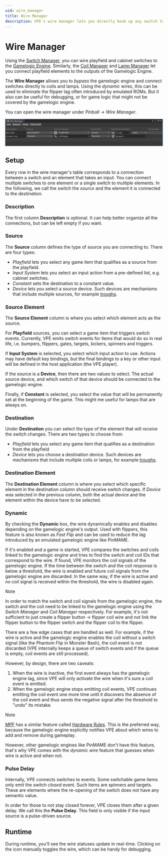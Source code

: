 ```yaml
---
uid: wire_manager
title: Wire Manager
description: VPE's wire manager lets you directly hook up any switch to any coil or lamp.
---
```

# Wire Manager

Using the [Switch Manager](xref:switch_manager), you can wire playfield and cabinet switches to the [Gamelogic Engine](xref:gamelogic_engine). Similarly, the [Coil Manager](xref:coil_manager) and [Lamp Manager](xref:lamp_manager) let you connect playfield elements to the outputs of the Gamelogic Engine.

The **Wire Manager** allows you to *bypass* the gamelogic engine and connect switches directly to coils and lamps. Using the *dynamic* wires, this can be used to eliminate the flipper lag often introduced by emulated ROMs. But it also can be useful for debugging, or for game logic that might not be covered by the gamelogic engine.

You can open the wire manager under *Pinball -> Wire Manager*.

![Wire Manager](wire-manager.png)

## Setup

Every row in the wire manager's table corresponds to a connection between a switch and an element that takes an input. You can connect multiple switches to one element or a single switch to multiple elements. In the following, we call the switch the *source* and the element it is connected to the *destination*.

### Description

The first column **Description** is optional. It can help better organize all the connections, but can be left empty if you want.

### Source

The **Source** column defines the type of source you are connecting to. There are four types:

- *Playfield* lets you select any game item that qualifies as a source from the playfield.
- *Input System* lets you select an input action from a pre-defined list, e.g. cabinet switches.
- *Constant* sets the destination to a constant value.
- *Device* lets you select a source device. Such devices are mechanisms that include multiple sources, for example [troughs](xref:troughs).

### Source Element

The **Source Element** column is where you select which element acts as the source.

For **Playfield** sources, you can select a game item that triggers switch events. Currently, VPE emits switch events for items that would do so in real life, i.e. bumpers, flippers, gates, targets, kickers, spinners and triggers.

If **Input System** is selected, you select which input action to use. Actions may have default key bindings, but the final bindings to a key or other input will be defined in the host application (the VPE player).

If the source is a **Device**, then there are two values to select. The actual source device, and which switch of that device should be connected to the gamelogic engine.

Finally, if **Constant** is selected, you select the value that will be permanently set at the beginning of the game. This might me useful for lamps that are always on.

### Destination

Under **Destination** you can select the type of the element that will *receive* the switch changes. There are two types to choose from:

- *Playfield* lets you select any game item that qualifies as a destination from the playfield
- *Device* lets you choose a destination device. Such devices are mechanisms that include multiple coils or lamps, for example [troughs](xref:troughs).

### Destination Element

The **Destination Element** column is where you select which specific element in the destination column should receive switch changes. If *Device* was selected in the previous column, both the actual device and the element within the device have to be selected.

### Dynamic

By checking the **Dynamic** box, the wire dynamically enables and disables depending on the gamelogic engine's output. Used with flippers, this feature is also known as *Fast Flip* and can be used to reduce the lag introduced by an emulated gamelogic engine like PinMAME.

If it's enabled and a game is started, VPE compares the switches and coils linked to the gamelogic engine and tries to find the switch and coil IDs that correspond to the wire. If found, VPE monitors the coil signals of the gamelogic engine. If the time between the switch and the coil response is below a threshold, the wire is enabled and future coil signals from the gamelogic engine are discarded. In the same way, if the wire is active and no coil signal is received within the threshold, the wire is disabled again.

> [!note]
> In order to match the switch and coil signals from the gamelogic engine, the switch and the coil need to be linked to the gamelogic engine using the *Switch Manager* and *Coil Manager* respectively. For example, it's not sufficient to just create a flipper button -> flipper coil wire and not link the flipper button to the flipper switch and the flipper coil to the flipper.

There are a few edge cases that are handled as well. For example, if the wire is active and the gamelogic engine enables the coil without a switch signal (like the Phantom Flip in Monster Bash), the coil event is not discarded (VPE internally keeps a queue of switch events and if the queue is empty, coil events are still processed).

However, by design, there are two caveats:

1. When the wire is inactive, the first event always has the gamelogic engine lag, since VPE will only activate the wire when it's sure a coil event is emitted.
2. When the gamelogic engine stops emitting coil events, VPE continues emitting the coil event one more time until it discovers the absence of the coil event and thus sends the negative signal after the threshold to "undo" its mistake.


> [!note]
> [MPF](xref:mpf_index) has a similar feature called [Hardware Rules](https://missionpinball.org/hardware/hw_rules/#the-solution-hardware-rules). This is the preferred way, because the gamelogic engine explicitly notifies VPE about which wires to add and remove during gameplay.
>
> However, other gamelogic engines like PinMAME don't have this feature, that's why VPE comes with the *dynamic wire* feature that guesses when wire is active and when not.

### Pulse Delay

Internally, VPE connects switches to events. Some switchable game items only emit the *switch closed* event. Such items are spinners and targets. These are elements where the re-opening of the switch does not have any semantic value.

In order for those to not stay closed forever, VPE closes them after a given delay. We call this the **Pulse Delay**. This field is only visible if the input source is a pulse-driven source.

## Runtime

During runtime, you'll see the wire statuses update in real-time. Clicking on the icon manually toggles the wire, which can be handy for debugging.
